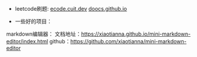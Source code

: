 
- leetcode刷题: 
[ecode.cuit.dev](ecode.cuit.dev)
[doocs.github.io](https://doocs.github.io/leetcode/)

- 一些好的项目：

markdown编辑器：
文档地址：https://xiaotianna.github.io/mini-markdown-editor/index.html
github：https://github.com/xiaotianna/mini-markdown-editor